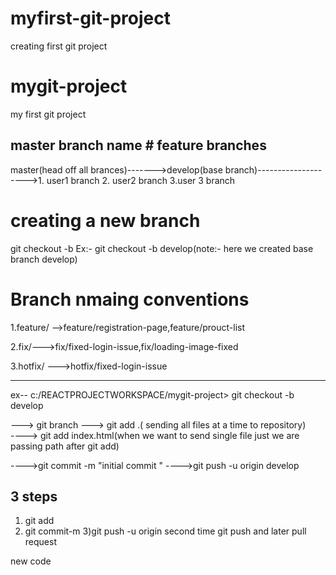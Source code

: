 # myfirst-git-project
creating first git project 


# mygit-project
my first git project


## master branch name #                                                     feature branches
  
  master(head off all brances)------->develop(base branch)-------------------->1. user1 branch
                                                                              2. user2 branch
                                                                              3.user 3 branch

 # creating a new branch

 git checkout -b <branch-name>    Ex:- git checkout -b develop(note:- here we created base branch develop)

 # Branch nmaing conventions

 1.feature/<feature-name> -->feature/registration-page,feature/prouct-list

 2.fix/<fix-name>--->fix/fixed-login-issue,fix/loading-image-fixed

 3.hotfix/<fix-name> --->hotfix/fixed-login-issue

 ------------------------------------------------------------------------------------
 ex-- c:/REACTPROJECTWORKSPACE/mygit-project>  git checkout -b develop

 ---> git branch
 ---> git add .( sending all files at a time to repository)  
 ----> git add index.html(when we want to send single file just we are passing path after git add)

 ---->git commit -m "initial commit "
 ---->git push -u origin develop

 ## 3 steps
 1) git add<files>
 2) git commit-m <message>
 3)git push -u origin <branch-name> second time git push and later pull request

 new code